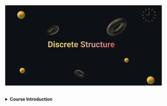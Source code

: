 <h1>
<p align=”center”>
<img width=”200" height=”200" src="https://github.com/SabrinaHeng/Discrete-Structure/blob/main/Make%20your%20README%20(3).png" alt=”my banner”>
</p>
</h1>
<details>
  <summary><b>Course Introduction</b></summary>
  <p>This course provides students with an introduction to discrete structures and their applications in computer science. Topics covered include set theory, proof techniques, relations, functions, recurrence relations, counting methods, graph theory, trees, and finite automata. By course completion, students will have developed the skills to utilize set theory, relations, and functions for solving computer science problems. They will also be able to analyze and resolve problems with recurrence relations and counting methods, apply graph theory and trees to real-world situations, and use deterministic finite automata and finite state machines to model electronic devices and other problems.</p>
</details>

